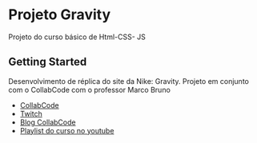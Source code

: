 # Projeto Gravity

Projeto do curso básico de Html-CSS- JS

## Getting Started

Desenvolvimento de réplica do site da Nike: Gravity.
Projeto em conjunto com o CollabCode com o professor Marco Bruno

* [CollabCode](https://dofrontaoend.collabcode.training/) 
* [Twitch](https://www.twitch.tv/marcobrunobr/) 
* [Blog CollabCode](https://medium.com/collabcode)
* [Playlist do curso no youtube](https://www.youtube.com/watch?v=94rUFIs-jH0&list=PLirko8T4cEmx_QY8OoNBZC___GYQJ3kjF) 